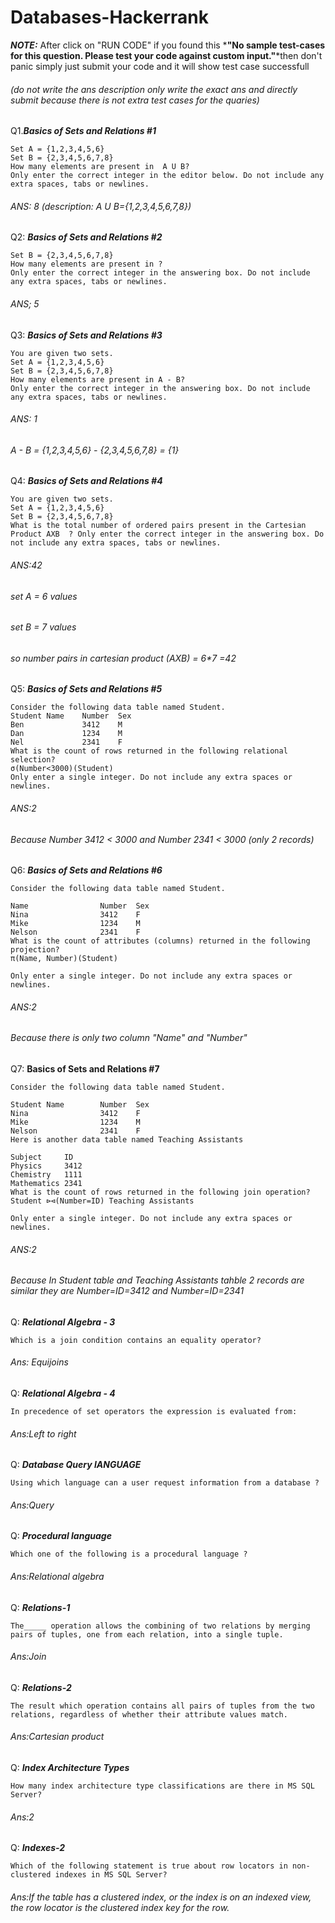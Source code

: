 # Databases-Hackerrank

*__NOTE:__* After click on "RUN CODE" if you found this *__"No sample test-cases for this question. Please test your code against custom input."__*then don't panic simply just submit your code and it will show test case successfull
###### (do not write the ans description only write the exact ans and directly submit because there is not extra test cases for the quaries)



Q1.*__Basics of Sets and Relations #1__*
```You are given two sets
Set A = {1,2,3,4,5,6}
Set B = {2,3,4,5,6,7,8}
How many elements are present in  A U B?
Only enter the correct integer in the editor below. Do not include any extra spaces, tabs or newlines.
```


###### ANS: 8 (description: A U B={1,2,3,4,5,6,7,8})


Q2: *__Basics of Sets and Relations #2__*
```Set A = {1,2,3,4,5,6}
Set B = {2,3,4,5,6,7,8}
How many elements are present in ?
Only enter the correct integer in the answering box. Do not include any extra spaces, tabs or newlines.
```
###### ANS; 5

Q3: *__Basics of Sets and Relations #3__*

```
You are given two sets.
Set A = {1,2,3,4,5,6}
Set B = {2,3,4,5,6,7,8}
How many elements are present in A - B?
Only enter the correct integer in the answering box. Do not include any extra spaces, tabs or newlines.
```
###### ANS: 1
###### A - B = {1,2,3,4,5,6} - {2,3,4,5,6,7,8} = {1}


Q4: *__Basics of Sets and Relations #4__*
```
You are given two sets.
Set A = {1,2,3,4,5,6}
Set B = {2,3,4,5,6,7,8}
What is the total number of ordered pairs present in the Cartesian Product AXB  ? Only enter the correct integer in the answering box. Do not include any extra spaces, tabs or newlines.
```
###### ANS:42
###### set A = 6 values
###### set B = 7 values
###### so number pairs in cartesian product (AXB) = 6*7 =42

Q5: *__Basics of Sets and Relations #5__*
```
Consider the following data table named Student.
Student Name    Number  Sex  
Ben             3412    M  
Dan             1234    M  
Nel             2341    F  
What is the count of rows returned in the following relational selection?
σ(Number<3000)(Student)
Only enter a single integer. Do not include any extra spaces or newlines.
```
###### ANS:2
###### Because Number 3412 < 3000 and Number 2341 < 3000 (only 2 records)

Q6: *__Basics of Sets and Relations #6__*

```
Consider the following data table named Student.

Name                Number  Sex  
Nina                3412    F 
Mike                1234    M  
Nelson              2341    F  
What is the count of attributes (columns) returned in the following projection?
π(Name, Number)(Student)

Only enter a single integer. Do not include any extra spaces or newlines.
```
###### ANS:2
###### Because there is only two column "Name" and "Number"

Q7: __Basics of Sets and Relations #7__

```
Consider the following data table named Student.

Student Name        Number  Sex  
Nina                3412    F 
Mike                1234    M  
Nelson              2341    F  
Here is another data table named Teaching Assistants

Subject     ID
Physics     3412
Chemistry   1111
Mathematics 2341  
What is the count of rows returned in the following join operation?
Student ⊳⊲(Number=ID) Teaching Assistants

Only enter a single integer. Do not include any extra spaces or newlines.
```
###### ANS:2
###### Because In Student table and Teaching Assistants tahble 2 records are similar they are Number=ID=3412 and Number=ID=2341

Q: *__Relational Algebra - 3__*

```
Which is a join condition contains an equality operator?

```
###### Ans: Equijoins

Q: *__Relational Algebra - 4__*
```
In precedence of set operators the expression is evaluated from:
```
###### Ans:Left to right

Q: *__Database Query lANGUAGE__*
```
Using which language can a user request information from a database ?
```
###### Ans:Query

Q: *__Procedural language__*
```
Which one of the following is a procedural language ?
```
###### Ans:Relational algebra

Q: *__Relations-1__*
```
The_____ operation allows the combining of two relations by merging pairs of tuples, one from each relation, into a single tuple.
```
###### Ans:Join

Q: *__Relations-2__*
```
The result which operation contains all pairs of tuples from the two relations, regardless of whether their attribute values match.
```
###### Ans:Cartesian product

Q: *__Index Architecture Types__*
```
How many index architecture type classifications are there in MS SQL Server?
```
###### Ans:2

Q: *__Indexes-2__*
```
Which of the following statement is true about row locators in non-clustered indexes in MS SQL Server?
```

###### Ans:If the table has a clustered index, or the index is on an indexed view, the row locator is the clustered index key for the row.





